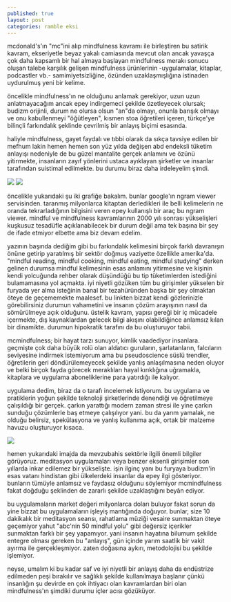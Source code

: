 ```yaml
---
published: true
layout: post
categories: ramble eksi
---
```

 mcdonald's'ın "mc"ini alıp mindfulness kavramı ile birleştiren bu satirik kavram, ekseriyetle beyaz yakalı camiasında mevcut olan ancak yavaşça çok daha kapsamlı bir hal almaya başlayan mindfulness merakı sonucu oluşan talebe karşılık gelişen mindfulness ürünlerinin -uygulamalar, kitaplar, podcastler vb.- samimiyetsizliğine, özünden uzaklaşmışlığına istinaden uydurulmuş yeni bir kelime.

öncelikle mindfulness'ın ne olduğunu anlamak gerekiyor, uzun uzun anlatmayacağım ancak epey indirgemeci şekilde özetleyecek olursak; budizm orijinli, durum ne olursa olsun "an"da olmayı, onunla barışık olmayı ve onu kabullenmeyi "öğütleyen", kısmen stoa öğretileri içeren, türkçe'ye bilinçli farkındalık şeklinde çevrilmiş bir anlayış biçimi esasında.

haliyle mindfulness, gayet faydalı ve tıbbi olarak da sıkça tavsiye edilen bir mefhum lakin hemen hemen son yüz yılda değişen abd endeksli tüketim anlayışı nedeniyle de bu güzel mantalite gerçek anlamını ve özünü yitirmekte, insanların zayıf yönlerini ustaca ayıklayan şirketler ve insanlar tarafından suistimal edilmekte. bu durumu biraz daha irdeleyelim şimdi.

![]({{https://ibb.co/pKWsm90}})
![]({{https://ibb.co/Y79L66M}})

öncelikle yukarıdaki şu iki grafiğe bakalım. bunlar google'ın ngram viewer servisinden. taranmış milyonlarca kitaptan derledikleri ile belli kelimelerin ne oranda tekrarladığının bilgisini veren epey kullanışlı bir araç bu ngram viewer. mindful ve mindfulness kavramlarının 2000 yılı sonrası yükselişleri kuşkusuz tesadüfle açıklanabilecek bir durum değil ama tek başına bir şey de ifade etmiyor elbette ama biz devam edelim.

yazının başında dediğim gibi bu farkındalık kelimesini birçok farklı davranışın önüne getirip yaratılmış bir sektör doğmuş vaziyette özellikle amerika'da. "mindful reading, mindful cooking, mindful eating, mindful studying" derken gelinen durumsa mindful kelimesinin esas anlamını yitirmesine ve kişinin kendi yolcuğunda rehber olarak düşündüğü bu tip tüketimlerden istediğini bulamamasına yol açmakta. iyi niyetli gözüken tüm bu girişimler yükselen bir furyada yer alma isteğinin banal bir tezahüründen başka bir şey olmaktan öteye de geçememekte maalesef. bu linkten bizzat kendi gözlerinizle görebilirsiniz durumun vahametini ve insanın çözüm arayışının nasıl da sömürülmeye açık olduğunu. üstelik kavram, yapısı gereği bir iç mücadele içermekte, dış kaynaklardan gelecek bilgi akışını olabildiğince anlamsız kılan bir dinamikte. durumun hipokratik tarafını da bu oluşturuyor tabii.

mcmindfulness; bir hayat tarzı sunuyor, kimlik vaadediyor insanlara. geçmişte çok daha büyük rolü olan aldatıcı guruların, şarlatanların, falcıların seviyesine indirmek istemiyorum ama bu pseudoscience süslü trendler, öğretilerin geri döndürülemeyecek şekilde yanlış anlaşılmasına neden oluyor ve belki birçok fayda görecek meraklıları hayal kırıklığına uğramakla, kitaplara ve uygulama aboneliklerine para yatırdığı ile kalıyor.

uygulama dedim, biraz da o tarafı incelemek istiyorum. bu uygulama ve pratiklerin yoğun şekilde teknoloji şirketlerinde denendiği ve öğretilmeye çalışıldığı bir gerçek. çarkın yarattığı modern zaman stresi ile yine çarkın sunduğu çözümlerle baş etmeye çalışılıyor yani. bu da yarım yamalak, ne olduğu belirsiz, spekülasyona ve yanlış kullanıma açık, ortak bir malzeme havuzu oluşturuyor kısaca.

![]({{site.baseurl}}/https://www.factmr.com/images/reports/mindfulness-meditation-application-market-snapshot.jpg)

hemen yukarıdaki imajda da mevzubahis sektörle ilgili önemli bilgiler görüyoruz. meditasyon uygulamaları veya benzer eksenli girişimler son yıllarda inkar edilemez bir yükselişte. işin ilginç yanı bu furyaya budizm'in esas vatanı hindistan gibi ülkelerdeki insanlar da epey ilgi gösteriyor. bunların tümüyle anlamsız ve faydasız olduğunu söylemiyor mcmindfulness fakat doğduğu şeklinden de zararlı şekilde uzaklaştığını beyân ediyor.

bu uygulamaların market değeri milyonlarca doları buluyor fakat sorun da yine bizzat bu uygulamaların işleyiş mantığında doğuyor. bunlar, size 10 dakikalık bir meditasyon seansı, rahatlama müziği vesaire sunmaktan öteye geçemiyor yahut "abc'nin 50 mindful yolu" gibi değersiz içerikler sunmaktan farklı bir şey yapamıyor. yani insanın hayatına bilumum şekilde entegre olması gereken bu "anlayış", gün içinde yarım saatlik bir vakit ayırma ile gerçekleşmiyor. zaten doğasına aykırı, metodolojisi bu şekilde işlemiyor.

neyse, umalım ki bu kadar saf ve iyi niyetli bir anlayış daha da endüstrize edilmeden peşi bırakılır ve sağlıklı şekilde kullanılmaya başlanır çünkü insanlığın şu devirde en çok ihtiyacı olan kavramlardan biri olan mindfulness'ın şimdiki durumu içler acısı gözüküyor.
